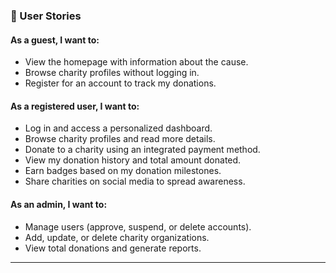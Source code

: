

### **👤 User Stories**

#### **As a guest, I want to:**  
- View the homepage with information about the cause.  
- Browse charity profiles without logging in.  
- Register for an account to track my donations.  

#### **As a registered user, I want to:**  
- Log in and access a personalized dashboard.  
- Browse charity profiles and read more details.  
- Donate to a charity using an integrated payment method.  
- View my donation history and total amount donated.  
- Earn badges based on my donation milestones.  
- Share charities on social media to spread awareness.  

#### **As an admin, I want to:**  
- Manage users (approve, suspend, or delete accounts).  
- Add, update, or delete charity organizations.  
- View total donations and generate reports.  

---